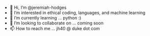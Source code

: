 - 👋 Hi, I’m @jeremiah-hodges
- 👀 I’m interested in ethical coding, languages, and machine learning
- 🌱 I’m currently learning ... python :) 
- 💞️ I’m looking to collaborate on ... coming soon
- 📫 How to reach me ... jh40 @ duke dot com

<!---
jeremiah-hodges/jeremiah-hodges is a ✨ special ✨ repository because its `README.md` (this file) appears on your GitHub profile.
You can click the Preview link to take a look at your changes.
--->

